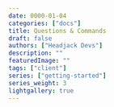 ```yaml
---
date: 0000-01-04
categories: ["docs"]
title: Questions & Commands
draft: false
authors: ["Headjack Devs"]
description: ""
featuredImage: ""
tags: ["client"]
series: ["getting-started"]
series_weight: 3
lightgallery: true
---
```

